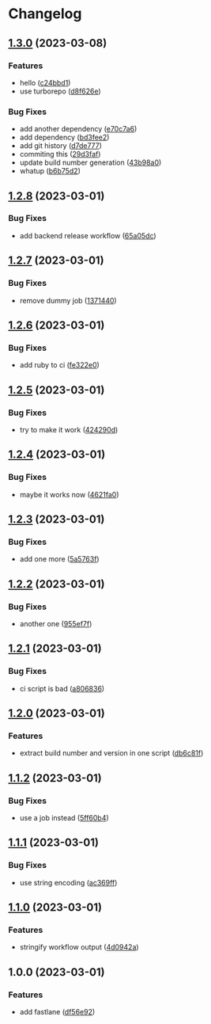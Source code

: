 # Changelog

## [1.3.0](https://github.com/Viktor-TechForm/releasing-apps-mono-repo/compare/my-project-mobile-app-v1.2.8...my-project-mobile-app-v1.3.0) (2023-03-08)


### Features

* hello ([c24bbd1](https://github.com/Viktor-TechForm/releasing-apps-mono-repo/commit/c24bbd1994bdf0d30104218f13f007b90bfb86c8))
* use turborepo ([d8f626e](https://github.com/Viktor-TechForm/releasing-apps-mono-repo/commit/d8f626e8205739a8b6811cb60fd0d586e7901b5d))


### Bug Fixes

* add another dependency ([e70c7a6](https://github.com/Viktor-TechForm/releasing-apps-mono-repo/commit/e70c7a67be5b95cb1ba50bae4b5b403b907fff5c))
* add dependency ([bd3fee2](https://github.com/Viktor-TechForm/releasing-apps-mono-repo/commit/bd3fee22526dd80528a8f35d8260b68a8816e1d4))
* add git history ([d7de777](https://github.com/Viktor-TechForm/releasing-apps-mono-repo/commit/d7de7770baa2b5283a45d3d0025261899335e387))
* commiting this ([29d3faf](https://github.com/Viktor-TechForm/releasing-apps-mono-repo/commit/29d3faf0f12577220f039fa0c355747e48445851))
* update build number generation ([43b98a0](https://github.com/Viktor-TechForm/releasing-apps-mono-repo/commit/43b98a00dc488f9378f4c2e2cf92a4c69d29d278))
* whatup ([b6b75d2](https://github.com/Viktor-TechForm/releasing-apps-mono-repo/commit/b6b75d2d68a0724ca71d3ab6dda416002084e3b2))

## [1.2.8](https://github.com/Viktor-TechForm/releasing-apps-mono-repo/compare/my-project-mobile-app-v1.2.7...my-project-mobile-app-v1.2.8) (2023-03-01)


### Bug Fixes

* add backend release workflow ([65a05dc](https://github.com/Viktor-TechForm/releasing-apps-mono-repo/commit/65a05dc8fd6597e114ff11ea8653b758a0ff57a6))

## [1.2.7](https://github.com/Viktor-TechForm/releasing-apps-mono-repo/compare/my-project-mobile-app-v1.2.6...my-project-mobile-app-v1.2.7) (2023-03-01)


### Bug Fixes

* remove dummy job ([1371440](https://github.com/Viktor-TechForm/releasing-apps-mono-repo/commit/1371440a7a8ba19fa0c4275e68f384ec1379ebb0))

## [1.2.6](https://github.com/Viktor-TechForm/releasing-apps-mono-repo/compare/my-project-mobile-app-v1.2.5...my-project-mobile-app-v1.2.6) (2023-03-01)


### Bug Fixes

* add ruby to ci ([fe322e0](https://github.com/Viktor-TechForm/releasing-apps-mono-repo/commit/fe322e0f55d9760f51c2e5315fe24d3d151e18f7))

## [1.2.5](https://github.com/Viktor-TechForm/releasing-apps-mono-repo/compare/my-project-mobile-app-v1.2.4...my-project-mobile-app-v1.2.5) (2023-03-01)


### Bug Fixes

* try to make it work ([424290d](https://github.com/Viktor-TechForm/releasing-apps-mono-repo/commit/424290d1011c861d8d71086749835ccd256e88ec))

## [1.2.4](https://github.com/Viktor-TechForm/releasing-apps-mono-repo/compare/my-project-mobile-app-v1.2.3...my-project-mobile-app-v1.2.4) (2023-03-01)


### Bug Fixes

* maybe it works now ([4621fa0](https://github.com/Viktor-TechForm/releasing-apps-mono-repo/commit/4621fa053cf39fa134cc015458e489007f32e4fe))

## [1.2.3](https://github.com/Viktor-TechForm/releasing-apps-mono-repo/compare/my-project-mobile-app-v1.2.2...my-project-mobile-app-v1.2.3) (2023-03-01)


### Bug Fixes

* add one more ([5a5763f](https://github.com/Viktor-TechForm/releasing-apps-mono-repo/commit/5a5763f58debdb9c044bc7bc3b5593f2dad45810))

## [1.2.2](https://github.com/Viktor-TechForm/releasing-apps-mono-repo/compare/my-project-mobile-app-v1.2.1...my-project-mobile-app-v1.2.2) (2023-03-01)


### Bug Fixes

* another one ([955ef7f](https://github.com/Viktor-TechForm/releasing-apps-mono-repo/commit/955ef7f53b99fe945311c541787b013a500b2616))

## [1.2.1](https://github.com/Viktor-TechForm/releasing-apps-mono-repo/compare/my-project-mobile-app-v1.2.0...my-project-mobile-app-v1.2.1) (2023-03-01)


### Bug Fixes

* ci script is bad ([a806836](https://github.com/Viktor-TechForm/releasing-apps-mono-repo/commit/a80683628b1c3d445ead0813286fa836bc7e4419))

## [1.2.0](https://github.com/Viktor-TechForm/releasing-apps-mono-repo/compare/my-project-mobile-app-v1.1.2...my-project-mobile-app-v1.2.0) (2023-03-01)


### Features

* extract build number and version in one script ([db6c81f](https://github.com/Viktor-TechForm/releasing-apps-mono-repo/commit/db6c81f3275073a608c4249aa65fc05298cb0dff))

## [1.1.2](https://github.com/Viktor-TechForm/releasing-apps-mono-repo/compare/my-project-mobile-app-v1.1.1...my-project-mobile-app-v1.1.2) (2023-03-01)


### Bug Fixes

* use a job instead ([5ff60b4](https://github.com/Viktor-TechForm/releasing-apps-mono-repo/commit/5ff60b4fac00127f36ea22393461e3b235577dbe))

## [1.1.1](https://github.com/Viktor-TechForm/releasing-apps-mono-repo/compare/my-project-mobile-app-v1.1.0...my-project-mobile-app-v1.1.1) (2023-03-01)


### Bug Fixes

* use string encoding ([ac369ff](https://github.com/Viktor-TechForm/releasing-apps-mono-repo/commit/ac369ff9ebb090ab936d5471cd40a96c1909f372))

## [1.1.0](https://github.com/Viktor-TechForm/releasing-apps-mono-repo/compare/my-project-mobile-app-v1.0.0...my-project-mobile-app-v1.1.0) (2023-03-01)


### Features

* stringify workflow output ([4d0942a](https://github.com/Viktor-TechForm/releasing-apps-mono-repo/commit/4d0942a90466bb7b848c53036349a66a05858541))

## 1.0.0 (2023-03-01)


### Features

* add fastlane ([df56e92](https://github.com/Viktor-TechForm/releasing-apps-mono-repo/commit/df56e92c235dc3bfb34d56bf54d475bfe07eca80))
